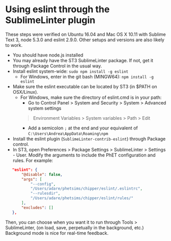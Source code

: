 # Using eslint through the SublimeLinter plugin

These steps were verified on Ubuntu 16.04 and Mac OS X 10.11 with Sublime Text 3, node 5.3.0 and eslint 2.9.0. Other setups and versions are also likely to work.

 - You should have node.js installed
 - You may already have the ST3 SublimeLinter package. If not, get it through Package Control in the usual way.
 - Install eslint system-wide: `sudo npm install -g eslint`
   - For Windows, enter in the git bash (MINGW64): `npm install -g eslint`
 - Make sure the eslint executable can be located by ST3 (in $PATH on OSX/Linux).
   - For Windows, make sure the directory of eslint.cmd is in your path:
     - Go to Control Panel > System and Security > System > Advanced system settings
     > Environment Variables > System variables > Path > Edit
     - Add a semicolon `;` at the end and your equivalent of `C:\Users\Andrea\AppData\Roaming\npm`
 - Install the eslint plugin (`SublimeLinter-contrib-eslint`) through Package control.
 - In ST3, open Preferences > Package Settings > SublimeLinter > Settings - User. Modify the arguments to include the PhET configuration and rules. For example:
```json
   "eslint": {
       "@disable": false,
       "args": [
           "--config",
           "/Users/adare/phetsims/chipper/eslint/.eslintrc",
           "--rulesdir",
           "/Users/adare/phetsims/chipper/eslint/rules/"
       ],
       "excludes": []
   },
```
Then, you can choose when you want it to run through Tools > SublimeLinter, (on load, save, perpetually in the background, etc.) Background mode is nice for real-time feedback.
